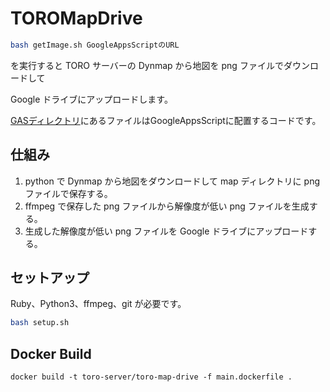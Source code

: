 # TOROMapDrive

```sh
bash getImage.sh GoogleAppsScriptのURL
```

を実行すると TORO サーバーの Dynmap から地図を png ファイルでダウンロードして

Google ドライブにアップロードします。

[GASディレクトリ](/GAS)にあるファイルはGoogleAppsScriptに配置するコードです。

## 仕組み

1. python で Dynmap から地図をダウンロードして map ディレクトリに png ファイルで保存する。
2. ffmpeg で保存した png ファイルから解像度が低い png ファイルを生成する。
3. 生成した解像度が低い png ファイルを Google ドライブにアップロードする。

## セットアップ

Ruby、Python3、ffmpeg、git が必要です。

```sh
bash setup.sh
```

## Docker Build

```pwsh
docker build -t toro-server/toro-map-drive -f main.dockerfile .
```
